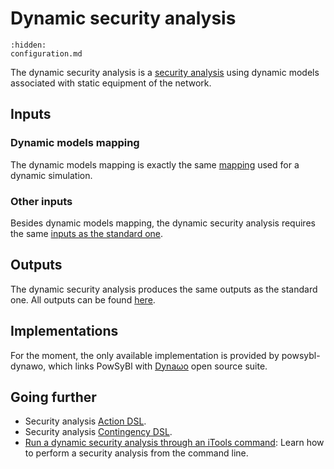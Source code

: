 # Dynamic security analysis

```{toctree}
:hidden:
configuration.md
```

The dynamic security analysis is a [security analysis](../security/index.md) using dynamic models associated with static equipment of the network.

## Inputs

### Dynamic models mapping
The dynamic models mapping is exactly the same [mapping](../dynamic/index.md#dynamic-models-mapping) used for a dynamic simulation.

### Other inputs
Besides dynamic models mapping, the dynamic security analysis requires the same [inputs as the standard one](../security/index.md#inputs).

## Outputs
The dynamic security analysis produces the same outputs as the standard one. All outputs can be found [here](../security/index.md#outputs).

## Implementations
For the moment, the only available implementation is provided by powsybl-dynawo, which links PowSyBl with [Dynaωo](http://dynawo.org) open source suite.

## Going further
- Security analysis [Action DSL](../security/action-dsl.md).
- Security analysis [Contingency DSL](../security/action-dsl.md).
- [Run a dynamic security analysis through an iTools command](../../user/itools/dynamic-security-analysis.md): Learn how to perform a security analysis from the command line. 
